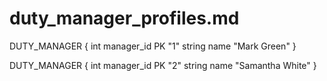 # duty_manager_profiles.md

DUTY_MANAGER { int manager_id PK "1" string name "Mark Green" }

DUTY_MANAGER { int manager_id PK "2" string name "Samantha White" }

